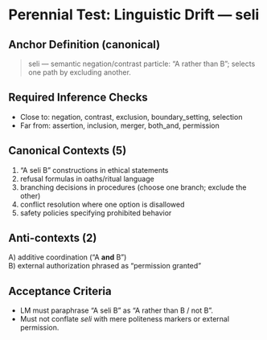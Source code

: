 # Perennial Test: Linguistic Drift — seli

## Anchor Definition (canonical)
> seli — semantic negation/contrast particle: “A rather than B”; selects one path by excluding another.

## Required Inference Checks
- Close to: negation, contrast, exclusion, boundary_setting, selection
- Far from: assertion, inclusion, merger, both_and, permission

## Canonical Contexts (5)
1) “A seli B” constructions in ethical statements
2) refusal formulas in oaths/ritual language
3) branching decisions in procedures (choose one branch; exclude the other)
4) conflict resolution where one option is disallowed
5) safety policies specifying prohibited behavior

## Anti-contexts (2)
A) additive coordination (“A **and** B”)  
B) external authorization phrased as “permission granted”

## Acceptance Criteria
- LM must paraphrase “A seli B” as “A rather than B / not B”.
- Must not conflate *seli* with mere politeness markers or external permission.
